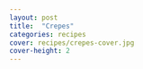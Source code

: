 ```yaml
---
layout: post
title:  "Crepes"
categories: recipes
cover: recipes/crepes-cover.jpg
cover-height: 2
---
```


